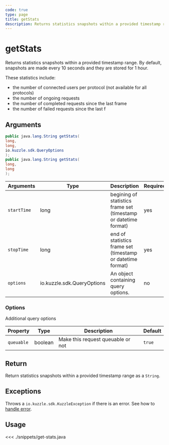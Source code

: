 ```yaml
---
code: true
type: page
title: getStats
description: Returns statistics snapshots within a provided timestamp range.
---
```


# getStats



Returns statistics snapshots within a provided timestamp range.
By default, snapshots are made every 10 seconds and they are stored for 1 hour.

These statistics include:

- the number of connected users per protocol (not available for all protocols)
- the number of ongoing requests
- the number of completed requests since the last frame
- the number of failed requests since the last f

## Arguments

```java
public java.lang.String getStats(
long,
long,
io.kuzzle.sdk.QueryOptions
);
public java.lang.String getStats(
long,
long
);
```

| Arguments   | Type                       | Description                                                     | Required |
| ----------- | -------------------------- | --------------------------------------------------------------- | -------- |
| `startTime` | long                       | begining of statistics frame set (timestamp or datetime format) | yes      |
| `stopTime`  | long                       | end of statistics frame set (timestamp or datetime format)      | yes      |
| `options`   | io.kuzzle.sdk.QueryOptions | An object containing query options.                             | no       |

### **Options**

Additional query options

| Property   | Type    | Description                       | Default |
| ---------- | ------- | --------------------------------- | ------- |
| `queuable` | boolean | Make this request queuable or not | `true`  |

## Return

Return statistics snapshots within a provided timestamp range as a `String`.

## Exceptions

Throws a `io.kuzzle.sdk.KuzzleException` if there is an error. See how to [handle error](/sdk/java/1/essentials/error-handling/).

## Usage

<<< ./snippets/get-stats.java
